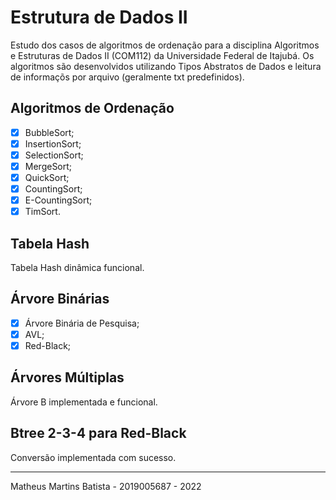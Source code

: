 # Estrutura de Dados II
 Estudo dos casos de algoritmos de ordenação para a disciplina Algoritmos e Estruturas de Dados II (COM112)  da Universidade Federal de Itajubá. Os algoritmos são desenvolvidos utilizando Tipos Abstratos de Dados e leitura de informaçõs por arquivo (geralmente txt predefinidos).
## Algoritmos de Ordenação
 - [x] BubbleSort;
 - [x] InsertionSort;
 - [x] SelectionSort;
 - [x] MergeSort;
 - [x] QuickSort;
 - [x] CountingSort;
 - [x] E-CountingSort;
 - [x] TimSort.
## Tabela Hash
 Tabela Hash dinâmica funcional.
## Árvore Binárias
 - [x] Árvore Binária de Pesquisa;
 - [x] AVL;
 - [x] Red-Black;
## Árvores Múltiplas
 Árvore B implementada e funcional.
## Btree 2-3-4 para Red-Black
 Conversão implementada com sucesso.

***
Matheus Martins Batista - 2019005687 - 2022